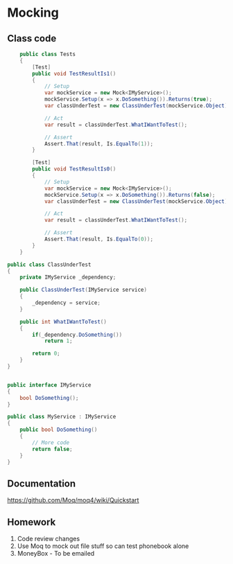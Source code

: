 # Mocking


## Class code 

```cs
    public class Tests
    {
        [Test]
        public void TestResultIs1()
        {
            // Setup
            var mockService = new Mock<IMyService>();
            mockService.Setup(x => x.DoSomething()).Returns(true);
            var classUnderTest = new ClassUnderTest(mockService.Object);

            // Act
            var result = classUnderTest.WhatIWantToTest();

            // Assert
            Assert.That(result, Is.EqualTo(1));
        }

        [Test]
        public void TestResultIs0()
        {
            // Setup
            var mockService = new Mock<IMyService>();
            mockService.Setup(x => x.DoSomething()).Returns(false);
            var classUnderTest = new ClassUnderTest(mockService.Object);

            // Act
            var result = classUnderTest.WhatIWantToTest();

            // Assert
            Assert.That(result, Is.EqualTo(0));
        }
    }
```
```cs
public class ClassUnderTest
{
    private IMyService _dependency;

    public ClassUnderTest(IMyService service)
	{
		_dependency = service;
	}

	public int WhatIWantToTest()
	{
		if(_dependency.DoSomething())
			return 1;

		return 0;
    }
}


public interface IMyService
{
	bool DoSomething();
}

public class MyService : IMyService
{
	public bool DoSomething()
	{
		// More code
		return false;
	}
}
```

## Documentation
https://github.com/Moq/moq4/wiki/Quickstart


## Homework

1. Code review changes
2. Use Moq to mock out file stuff so can test phonebook alone
3. MoneyBox - To be emailed

